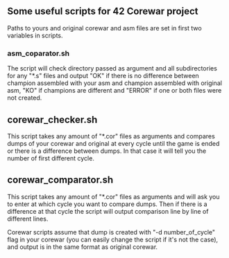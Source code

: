## Some useful scripts for 42 Corewar project

Paths to yours and original corewar and asm files are set in first two variables in scripts.

### asm_coparator.sh
The script will check directory passed as argument and all subdirectories for any "*.s" files and output "OK" if there is no difference between champion assembled with your asm and champion assembled with original asm, "KO" if champions are different and "ERROR" if one or both files were not created.

## corewar_checker.sh
This script takes any amount of "*.cor" files as arguments and compares dumps of your corewar and original at every cycle until the game is ended or there is a difference between dumps. In that case it will tell you the number of first different cycle.

## corewar_comparator.sh
This script takes any amount of "*.cor" files as arguments and will ask you to enter at which cycle you want to compare dumps. Then if there is a difference at that cycle the script will output comparison line by line of different lines.

Corewar scripts assume that dump is created with "-d number_of_cycle" flag in your corewar (you can easily change the script if it's not the case), and output is in the same format as original corewar.
